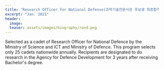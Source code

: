 ```yaml
---
title: "Research Officer for National Defense(과학기술전문사관 후보생 최종합격)"
excerpt: "Jan. 2021"
header:
  image: 
  teaser: assets/images/biography/rond.png
---
```


Selected as a cadet of Research Officer for National Defence by the Ministry of Science and ICT and Ministry of Defence. This program selects only 25 cadets nationwide annually. Recipients are designated to do research in the Agency for Defence Development for 3 years after receiving Bachelor's degree.


